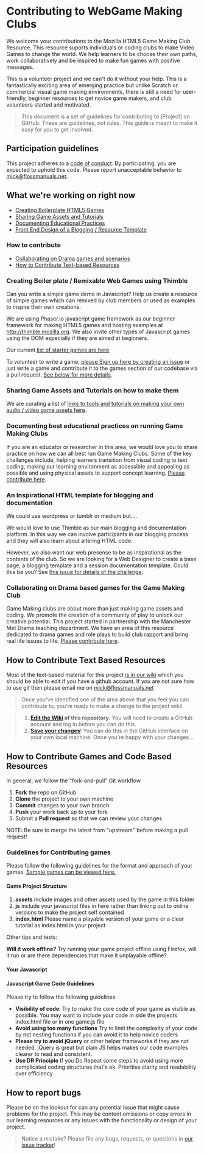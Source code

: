 # Contributing to WebGame Making Clubs

We welcome your contributions to the Mozilla HTML5 Game Making Club Resource. This resource suports individuals or coding clubs to make Video Games to change the world. We help learners to be choose their own paths, work collaboratively and be inspired to make fun games with positive messages.

This is a volunteer project and we can't do it without your help. This is a fantastically exciting area of emerging practice but unlike Scratch or commercial visual game making environments, there is still a need for user-friendly, beginner resources to get novice game makers, and club volunteers started and motivated. 

>This document is a set of guidelines for contributing to [Project] on GitHub. These are guidelines, not rules. This guide is meant to make it easy for you to get involved.


## Participation guidelines

This project adheres to a [code of conduct](CODE_OF_CONDUCT.md). By participating, you are expected to uphold this code. Please report unacceptable behavior to [mick@flossmanuals.net](mailto:mick@flossmanuals.net).

## What we're working on right now

* [Creating Boilerplate HTML5 Games](#creating-boiler-plate--remixable-html5-games-using-thimble)
* [Sharing Game Assets and Tutorials](#sharing-game-assets-and-tutorials-on-how-to-make-them)
* [Documenting Educational Practices](#sharing-game-assets-and-tutorials-on-how-to-make-them)
* [Front End Design of a Blogging / Resource Template](#an-inspirational-html-template-for-blogging-and-documentation)

### How to contribute 

* [Collaborating on Drama games and scenarios](#how-to-contribute-text-based-resources)
* [How to Contribute Text-based Resources](#how-to-contribute-games-and-code-based-resources)


### Creating Boiler plate / Remixable Web Games using Thimble

Can you write a simple game demo in Javascript? Help us create a resource of simple games which can remixed by club members or used as examples to inspire their own creations. 

We are using Phaser.io javascript game framework as our beginner framework for making HTML5 games and hosting examples at http://thimble.mozilla.org. We also invite other types of Javascript games using the DOM especially if they are aimed at beginners. 

Our current [list of starter games are here](https://github.com/mickfuzz/mozilla_html5_game_clubs/wiki#starter-games--thimble-tutorials)

To volunteer to write a game, [please Sign up here by creating an issue](https://github.com/mickfuzz/mozilla_html5_game_clubs/issues/new) or just write a game and contribute it to the games section of our codebase via a pull request. [See below for more details](#how-to-contribute-games-and-code-based-resources). 

### Sharing Game Assets and Tutorials on how to make them

We are curating a list of [links to tools and tutorials on making your own audio / video game assets here](https://github.com/mickfuzz/mozilla_html5_game_clubs/wiki#creating-game-assets).

### Documenting best educational practices on running Game Making Clubs

If you are an educator or researcher in this area, we would love you to share practice on how we can all best run Game Making Clubs. Some of the key challenges include, helping learners transition from visual coding to text coding, making our learning environment as accessible and appealing as possible and using physical assets to support concept learning. [Please contribute here](https://github.com/mickfuzz/mozilla_html5_game_clubs/wiki/Teaching-and-Learning-Tips-for-Game-Making-Clubs). 

### An Inspirational HTML template for blogging and documentation
We could use wordpress or tumblr or medium but....

We would love to use Thimble as our main blogging and documentation platform. In this way we can involve participants in our blogging process and they will also learn about altering HTML code.

However, we also want our web presense to be as inspirational as the contents of the club. So we are looking for a Web Designer to create a base page, a blogging template and a session documentation template. Could this be you?
See [this issue for details of the challenge](https://github.com/mickfuzz/mozilla_html5_game_clubs/issues/4). 

### Collaborating on Drama based games for the Game Making Club

Game Making clubs are about more than just making game assets and coding. We promote the creation of a community of play to unlock our creative potential. This project started in partnership with the Manchester Met Drama teaching department. We have an area of this resource dedicated to drama games and role plays to build club rapport and bring real life issues to life. [Please contribute here](https://github.com/mickfuzz/mozilla_html5_game_clubs/wiki/Teaching-and-Learning-Tips-for-Game-Making-Clubs). 

## How to Contribute Text Based Resources

Most of the text-based material for this project [is in our wiki](https://github.com/mickfuzz/mozilla_html5_game_clubs/wiki) which you should be able to edit if you have a github account. If you are not sure how to use git then please email me on mick@flossmanuals.net

> Once you've identified one of the area above that you feel you can contribute to, you're ready to make a change to the project wiki!
 
> 1. **[Edit the Wiki](https://github.com/mickfuzz/mozilla_html5_game_clubs/wiki) of this repository**. You will need to create a GitHub account and log in before you can do this.
> 2. **[Save your changes](https://guides.github.com/activities/forking/#making-changes)**! You can do this in the GitHub interface on your own local machine. Once you're happy with your changes...


## How to Contribute Games and Code Based Resources

In general, we follow the "fork-and-pull" Git workflow.

 1. **Fork** the repo on GitHub
 2. **Clone** the project to your own machine
 3. **Commit** changes to your own branch
 4. **Push** your work back up to your fork
 5. Submit a **Pull request** so that we can review your changes

NOTE: Be sure to merge the latest from "upstream" before making a pull request!

### Guidelines for Contributing games

Please follow the following guidelines for the format and approach of your games. [Sample games can be viewed here.](https://github.com/mickfuzz/mozilla_html5_game_clubs/tree/master/games) 

#### Game Project Structure

 1. **assets** include images and other assets used by the game in this folder
 2. **js** include your javascript files in here rather than linking out to online versions to make the project self contained
 3. **index.html** Please name a playable version of your game or a clear tutorial as index.html in your project

Other tips and tests:

**Will it work offline?** Try running your game project offline using Firefox, will it run or are there dependencies that make it unplayable offline?


#### Your Javascript



#### Javascript Game Code Guidelines

Please try to follow the following guidelines

* **Visibility of code**: Try to make the core code of your game as visible as possible. You may want to include your code in side the projects index.html file or in one game.js file 
* **Avoid using too many functions** Try to limit the complexity of your code by not nesting functions if you can avoid it to help novice coders
* **Please try to avoid jQuery** or other helper frameworks if they are not needed. jQuery is great but plain JS helps makes our code examples clearer to read and consistent. 
* **Use DR Principle** If you  Do Repeat some steps to avoid using more complicated coding structures that's ok. Prioritise clarity and readability over efficiency
 

## How to report bugs

Please be on the lookout for can any potential issue that might cause problems for the project. This may be content omissions or copy errors in our learning resources or any issues with the functionality or design of your project. 

> Notice a mistake? Please file any bugs, requests, or questions in [our issue tracker](https://github.com/mickfuzz/mozilla_html5_game_clubs/issues)!



